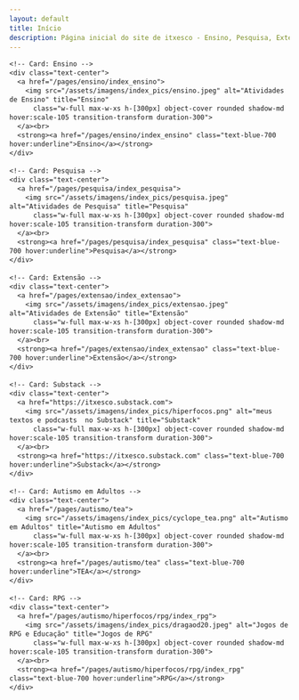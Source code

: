 ```yaml
---
layout: default
title: Início
description: Página inicial do site de itxesco - Ensino, Pesquisa, Extensão e mais.
---
```


<!-- Conteúdo principal com grid de cards -->
<main class="flex-grow">
  <div class="grid grid-cols-1 sm:grid-cols-2 md:grid-cols-3 gap-8 justify-items-center px-4 py-8">

    <!-- Card: Ensino -->
    <div class="text-center">
      <a href="/pages/ensino/index_ensino">
        <img src="/assets/imagens/index_pics/ensino.jpeg" alt="Atividades de Ensino" title="Ensino"
          class="w-full max-w-xs h-[300px] object-cover rounded shadow-md hover:scale-105 transition-transform duration-300">
      </a><br>
      <strong><a href="/pages/ensino/index_ensino" class="text-blue-700 hover:underline">Ensino</a></strong>
    </div>

    <!-- Card: Pesquisa -->
    <div class="text-center">
      <a href="/pages/pesquisa/index_pesquisa">
        <img src="/assets/imagens/index_pics/pesquisa.jpeg" alt="Atividades de Pesquisa" title="Pesquisa"
          class="w-full max-w-xs h-[300px] object-cover rounded shadow-md hover:scale-105 transition-transform duration-300">
      </a><br>
      <strong><a href="/pages/pesquisa/index_pesquisa" class="text-blue-700 hover:underline">Pesquisa</a></strong>
    </div>

    <!-- Card: Extensão -->
    <div class="text-center">
      <a href="/pages/extensao/index_extensao">
        <img src="/assets/imagens/index_pics/extensao.jpeg" alt="Atividades de Extensão" title="Extensão"
          class="w-full max-w-xs h-[300px] object-cover rounded shadow-md hover:scale-105 transition-transform duration-300">
      </a><br>
      <strong><a href="/pages/extensao/index_extensao" class="text-blue-700 hover:underline">Extensão</a></strong>
    </div>

    <!-- Card: Substack -->
    <div class="text-center">
      <a href="https://itxesco.substack.com">
        <img src="/assets/imagens/index_pics/hiperfocos.png" alt="meus textos e podcasts  no Substack" title="Substack"
          class="w-full max-w-xs h-[300px] object-cover rounded shadow-md hover:scale-105 transition-transform duration-300">
      </a><br>
      <strong><a href="https://itxesco.substack.com" class="text-blue-700 hover:underline">Substack</a></strong>
    </div>

    <!-- Card: Autismo em Adultos -->
    <div class="text-center">
      <a href="/pages/autismo/tea">
        <img src="/assets/imagens/index_pics/cyclope_tea.png" alt="Autismo em Adultos" title="Autismo em Adultos"
          class="w-full max-w-xs h-[300px] object-cover rounded shadow-md hover:scale-105 transition-transform duration-300">
      </a><br>
      <strong><a href="/pages/autismo/tea" class="text-blue-700 hover:underline">TEA</a></strong>
    </div>

    <!-- Card: RPG -->
    <div class="text-center">
      <a href="/pages/autismo/hiperfocos/rpg/index_rpg">
        <img src="/assets/imagens/index_pics/dragaod20.jpeg" alt="Jogos de RPG e Educação" title="Jogos de RPG"
          class="w-full max-w-xs h-[300px] object-cover rounded shadow-md hover:scale-105 transition-transform duration-300">
      </a><br>
      <strong><a href="/pages/autismo/hiperfocos/rpg/index_rpg" class="text-blue-700 hover:underline">RPG</a></strong>
    </div>

  </div>
</main>
